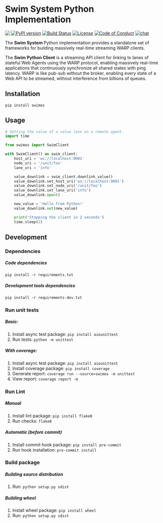 # Swim System Python Implementation
[![PyPI version](https://badge.fury.io/py/swimos.svg)](https://badge.fury.io/py/swimos)
[![Build Status](https://dev.azure.com/swimai-build/swim-rust/_apis/build/status/swimos.swim-system-python?branchName=main)](https://dev.azure.com/swimai-build/swim-rust/_build/latest?definitionId=6&branchName=main)
[![License](https://img.shields.io/badge/License-Apache%202.0-blue.svg)](LICENSE)
[![Code of Conduct](https://img.shields.io/badge/code-of%20conduct-green.svg)](CODE_OF_CONDUCT.md)
[![chat](https://img.shields.io/badge/chat-Gitter-green.svg)](https://gitter.im/swimos/community)
<a href="https://www.swimos.org"><img src="https://docs.swimos.org/readme/marlin-blue.svg" align="left"></a>

The **Swim System** Python implementation provides a standalone set of
frameworks for building massively real-time streaming WARP clients.

The **Swim Python Client** is a streaming API client for linking to lanes 
of stateful Web Agents using the WARP protocol, enabling massively 
real-time applications that continuously synchronize all shared states 
with ping latency. WARP is like pub-sub without the broker, 
enabling every state of a Web API to be streamed, without 
interference from billions of queues.
<br>
## Installation
`pip install swimos`
## Usage
```python
# Setting the value of a value lane on a remote agent.
import time

from swimos import SwimClient

with SwimClient() as swim_client:
    host_uri = 'ws://localhost:9001'
    node_uri = '/unit/foo'
    lane_uri = 'info'

    value_downlink = swim_client.downlink_value()
    value_downlink.set_host_uri('ws://localhost:9001')
    value_downlink.set_node_uri('/unit/foo')
    value_downlink.set_lane_uri('info')
    value_downlink.open()

    new_value = 'Hello from Python!'
    value_downlink.set(new_value)

    print('Stopping the client in 2 seconds')
    time.sleep(2)
```
## Development

### Dependencies
##### Code dependencies
`pip install -r requirements.txt`
##### Development tools dependencies
`pip install -r requirements-dev.txt`
### Run unit tests
##### Basic:
1) Install async test package: `pip install aiounittest`
2) Run tests: `python -m unittest`

##### With coverage:
1) Install async test package: `pip install aiounittest`
2) Install coverage package: `pip install coverage`
3) Generate report: `coverage run --source=swimos -m unittest`
4) View report: `coverage report -m`

### Run Lint
##### Manual
1) Install lint package: `pip install flake8`
2) Run checks: `flake8`
##### Automatic (before commit)
1) Install commit hook package: `pip install pre-commit`
2) Run hook installation: `pre-commit install`
### Build package
##### Building source distribution
1) Run: `python setup.py sdist`
##### Building wheel
1) Install wheel package: `pip install wheel`
2) Run: `python setup.py sdist`

